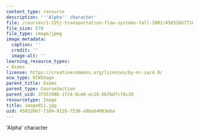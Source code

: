 ```yaml
---
content_type: resource
description: '''Alpha'' character'
file: /courses/1-225j-transportation-flow-systems-fall-2002/45832667710491287530a9bab4063eba_image011.jpg
file_size: 579
file_type: image/jpeg
image_metadata:
  caption: ''
  credit: ''
  image-alt: ''
learning_resource_types:
- Exams
license: https://creativecommons.org/licenses/by-nc-sa/4.0/
ocw_type: OCWImage
parent_title: Exams
parent_type: CourseSection
parent_uid: 3f557d8b-1f24-8ce6-ec16-bb7bd7c7dc30
resourcetype: Image
title: image011.jpg
uid: 45832667-7104-9128-7530-a9bab4063eba
---
```

'Alpha' character